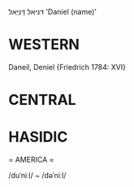 דניאל
דָּנִיֵּאל
'Daniel (name)'

WESTERN
========

Daneil, Deniel {Friedrich 1784: XVI}

CENTRAL
========

HASIDIC
=======
= AMERICA = 

/duˈniːl/ ~ /dəˈniːl/